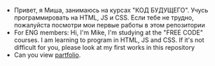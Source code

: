 - Привет, я Миша, занимаюсь на курсах "КОД БУДУЩЕГО". Учусь программировать на HTML, JS и CSS.
Если тебе не трудно, пожалуйста посмотри мои первые работы в этом репозитории
- For ENG members:
Hi, I'm Mike, I'm studying at the "FREE CODE" courses. I am learning to program in HTML, JS and CSS.
If it's not difficult for you, please look at my first works in this repository
- Can you view [ partfolio](https://github.com/DagosRison/partfolio).
